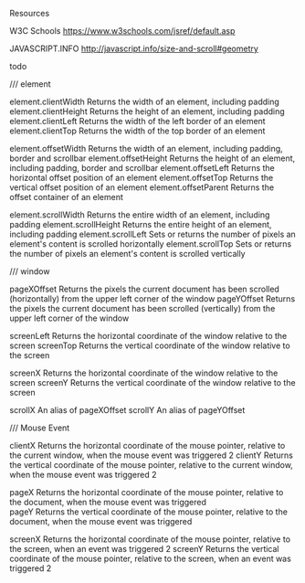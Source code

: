 Resources

W3C Schools
https://www.w3schools.com/jsref/default.asp

JAVASCRIPT.INFO
http://javascript.info/size-and-scroll#geometry

todo

/// element

element.clientWidth 	Returns the width of an element, including padding
element.clientHeight 	Returns the height of an element, including padding
element.clientLeft 	Returns the width of the left border of an element
element.clientTop 	Returns the width of the top border of an element

element.offsetWidth 	Returns the width of an element, including padding, border and scrollbar
element.offsetHeight 	Returns the height of an element, including padding, border and scrollbar
element.offsetLeft 	Returns the horizontal offset position of an element
element.offsetTop 	Returns the vertical offset position of an element
element.offsetParent 	Returns the offset container of an element

element.scrollWidth 	Returns the entire width of an element, including padding
element.scrollHeight 	Returns the entire height of an element, including padding
element.scrollLeft 	Sets or returns the number of pixels an element's content is scrolled horizontally
element.scrollTop 	Sets or returns the number of pixels an element's content is scrolled vertically

/// window

pageXOffset 	Returns the pixels the current document has been scrolled (horizontally) from the upper left corner of the window
pageYOffset 	Returns the pixels the current document has been scrolled (vertically) from the upper left corner of the window

screenLeft 	Returns the horizontal coordinate of the window relative to the screen
screenTop 	Returns the vertical coordinate of the window relative to the screen

screenX 	Returns the horizontal coordinate of the window relative to the screen
screenY 	Returns the vertical coordinate of the window relative to the screen

scrollX 	An alias of pageXOffset
scrollY 	An alias of pageYOffset

/// Mouse Event

clientX 	Returns the horizontal coordinate of the mouse pointer, relative to the current window, when the mouse event was triggered 	2
clientY 	Returns the vertical coordinate of the mouse pointer, relative to the current window, when the mouse event was triggered 	2

pageX 	Returns the horizontal coordinate of the mouse pointer, relative to the document, when the mouse event was triggered 	 
pageY 	Returns the vertical coordinate of the mouse pointer, relative to the document, when the mouse event was triggered

screenX 	Returns the horizontal coordinate of the mouse pointer, relative to the screen, when an event was triggered 	2
screenY 	Returns the vertical coordinate of the mouse pointer, relative to the screen, when an event was triggered 	2